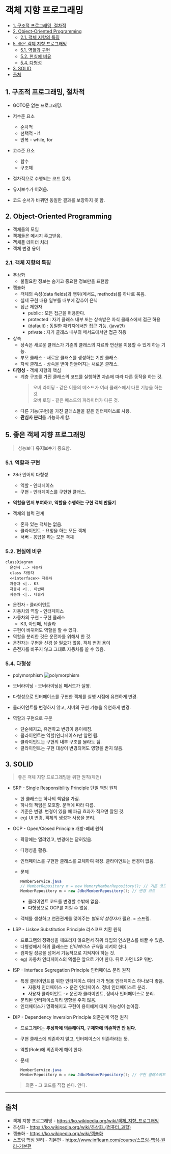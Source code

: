 # 객체 지향 프로그래밍

- [1. 구조적 프로그래밍, 절차적](#1-구조적-프로그래밍-절차적)
- [2. Object-Oriented Programming](#2-object-oriented-programming)
  - [2.1. 객체 지향의 특징](#21-객체-지향의-특징)
- [5. 좋은 객체 지향 프로그래밍](#5-좋은-객체-지향-프로그래밍)
  - [5.1. 역할과 구현](#51-역할과-구현)
  - [5.2. 현실에 비유](#52-현실에-비유)
  - [5.4. 다형성](#54-다형성)
- [3. SOLID](#3-solid)
- [출처](#출처)

## 1. 구조적 프로그래밍, 절차적

- GOTO문 없는 프로그래밍.

- 저수준 요소
  - 순차적
  - 선택적 - if
  - 반복 - while, for
- 고수준 요소

  - 함수
  - 구조체

- 절차적으로 수행되는 코드 뭉치.
- 유지보수가 어려움.
- 코드 순서가 바뀌면 동일한 결과를 보장하지 못 함.

## 2. Object-Oriented Programming

- 객체들의 모임
- 객체들은 메시지 주고받음.
- 객체들 데이터 처리
- 객체 변경 용이

### 2.1. 객체 지향의 특징

- 추상화
  - 불필요한 정보는 숨기고 중요한 정보만을 표현함
- 캡슐화
  - 객체의 속성(data fields)과 행위(메서드, methods)를 하나로 묶음.
  - 실제 구현 내용 일부를 내부에 감추어 은닉
  - 접근 제한자
    - public : 모든 접근을 허용한다.
    - protected : 자기 클래스 내부 또는 상속받은 자식 클래스에서 접근 허용
    - (dafault) : 동일한 패키지에서만 접근 가능. (java만)
    - private : 자기 클래스 내부의 메서드에서만 접근 허용
- 상속
  - 상속은 새로운 클래스가 기존의 클래스의 자료와 연산을 이용할 수 있게 하는 기능.
  - 부모 클래스 - 새로운 클래스를 생성하는 기반 클래스.
  - 자식 클래스 - 상속을 받아 만들어지는 새로운 클래스.
- **다형성** - 객체 지향의 핵심
  - 계층 구조를 가진 클래스의 코드를 실행하면 자손에 따라 다른 동작을 하는 것.
    > 오버 라이딩 - 같은 이름의 메소드가 여러 클래스에서 다른 기능을 하는 것.  
    > 오버 로딩 - 같은 메소드의 파라미터가 다른 것.
  - 다른 기능(구현)을 가진 클래스들을 같은 인터페이스로 사용.
  - **관심사 분리**를 가능하게 함.

## 5. 좋은 객체 지향 프로그래밍

> 성능보다 **유지보수**가 중요함.

### 5.1. 역할과 구현

- 자바 언어의 다형성
  - 역할 - 인터페이스
  - 구현 - 인터페이스를 구현한 클래스.
- **역할을 먼저 부여하고, 역할을 수행하는 구현 객체 만들기**

- 객체의 협력 관계
  - 혼자 있는 객체는 없음.
  - 클라이언트 - 요청을 하는 모든 객체
  - 서버 - 응답을 하는 모든 객체

### 5.2. 현실에 비유

```mermaid
classDiagram
  운전자 ..> 자동차
  class 자동차
  <<interface>> 자동차
  자동차 <|.. K3
  자동차 <|.. 아반떼
  자동차 <|.. 테슬라
```

- 운전자 - 클라이언트
- 자동차의 역할 - 인터페이스
- 자동차의 구현 - 구현 클래스
  - K3, 아반떼, 테슬라
- 구현이 바뀌어도 역할을 할 수 있다.
- 역할을 분리한 것은 운전자를 위해서 한 것.
- 운전자는 구현을 신경 쓸 필요가 없음. 객체 변경 용이
- 운전자를 바꾸지 않고 그대로 자동차를 쓸 수 있음.

### 5.4. 다형성

- polymorphism
  ![polymorphism](images/polymorphism.png)

- 오버라이딩 - 오버라이딩된 메서드가 실행.
- 다형성으로 인터페이스를 구현한 객체를 실행 시점에 유연하게 변경.
- 클라이언트를 변경하지 않고, 서버의 구현 기능을 유연하게 변경.

- 역할과 구현으로 구분
  - 단순해지고, 유연하고 변경이 용이해짐.
  - 클라이언트는 역할(인터페이스)만 알면 됨.
  - 클라이언트는 구현의 내부 구조를 몰라도 됨.
  - 클라이언트는 구현 대상이 변경되어도 영향을 받지 않음.

## 3. SOLID

> 좋은 객체 지향 프로그래밍을 위한 원칙(제언)

- SRP - Single Responsibility Principle 단일 책임 원칙

  - 한 클래스는 하나의 책임을 가짐.
  - 하나의 책임은 모호함. 문맥에 따라 다름.
  - 기준은 변경. 변경이 있을 때 파급 효과가 적으면 잘된 것.
  - eg) UI 변경, 객체의 생성과 사용을 분리.

- OCP - Open/Closed Principle 개방-폐쇄 원칙

  - 확장에는 열려있고, 변경에는 닫혀있음.
  - 다형성을 활용.
  - 인터페이스를 구현한 클래스를 교체하여 확장. 클라이언트는 변경이 없음.
  - 문제

    ```java
    MemberService.java
    // MemberRepository m = new MemoryMemberRepository(); // 기존 코드
    MemberRepository m = new JdbcMemberRepository(); // 변경 코드
    ```

    - 클라이언트 코드를 변경할 수밖에 없음.
    - 다형성으로 OCP를 지킬 수 없음.

  - 객체를 생성하고 연관관계를 맺어주는 *별도의 설정자*가 필요. = 스프링.

- LSP - Liskov Substitution Principle 리스코프 치환 원칙

  - 프로그램의 정확성을 깨뜨리지 않으면서 하위 타입의 인스턴스를 바꿀 수 있음.
  - 다형성에서 하위 클래스는 *인터페이스 규약*을 지켜야 한다.
  - 컴파일 성공을 넘어서 기능적으로 지켜져야 하는 것.
  - eg) 자동차 인터페이스의 엑셀은 앞으로 가야 한다. 뒤로 가면 LSP 위반.

- ISP - Interface Segregation Principle 인터페이스 분리 원칙

  - 특정 클라이언트를 위한 인터페이스 여러 개가 범용 인터페이스 하나보다 좋음.
    - 자동차 인터페이스 -> 운전 인터페이스, 정비 인터페이스로 분리.
    - 사용자 클라이언트 -> 운전자 클라이언트, 정비사 인터페이스로 분리.
  - 분리된 인터페이스끼리 영향을 주지 않음.
  - 인터페이스가 명확해지고 구현이 용이해져 대체 가능성이 높아짐.

- DIP - Dependency Inversion Principle 의존관계 역전 원칙

  - 프로그래머는 **추상화에 의존해야지, 구체화에 의존하면 안 된다.**
  - 구현 클래스에 의존하지 말고, 인터페이스에 의존하라는 뜻.
  - 역할(Role)에 의존하게 해야 한다.
  - 문제

    ```java
    MemberService.java
    MemberRepository m = new JdbcMemberRepository(); // 구현 클래스에도 의존. DIP위반.
    ```

  > 의존 - 그 코드를 직접 쓴다. 안다.

---

## 출처

- 객체 지향 프로그래밍 - <https://ko.wikipedia.org/wiki/객체_지향_프로그래밍>
- 추상화 - <https://ko.wikipedia.org/wiki/추상화_(컴퓨터_과학)>
- 캡슐화 - <https://ko.wikipedia.org/wiki/캡슐화>
- 스프링 핵심 원리 - 기본편 - <https://www.inflearn.com/course/스프링-핵심-원리-기본편>
